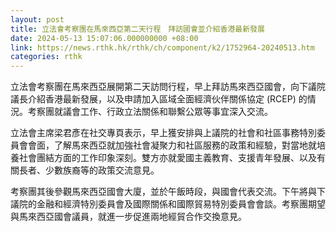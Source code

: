 ```yaml
---
layout: post
title: 立法會考察團在馬來西亞第二天行程　拜訪國會並介紹香港最新發展
date: 2024-05-13 15:07:06.000000000 +08:00
link: https://news.rthk.hk/rthk/ch/component/k2/1752964-20240513.htm
categories: rthk
---
```


立法會考察團在馬來西亞展開第二天訪問行程，早上拜訪馬來西亞國會，向下議院議長介紹香港最新發展，以及申請加入區域全面經濟伙伴關係協定 (RCEP) 的情況。考察團就議會工作、行政立法關係和聯繫公眾等事宜深入交流。

立法會主席梁君彥在社交專頁表示，早上獲安排與上議院的社會和社區事務特別委員會會面，了解馬來西亞就加強社會凝聚力和社區服務的政策和經驗，對當地就培養社會團結方面的工作印象深刻。雙方亦就愛國主義教育、支援青年發展、以及有關長者、少數族裔等的政策交流意見。

考察團其後參觀馬來西亞國會大廈，並於午飯時段，與國會代表交流。下午將與下議院的金融和經濟特別委員會及國際關係和國際貿易特別委員會會談。考察團期望與馬來西亞國會議員，就進一步促進兩地經貿合作交換意見。
